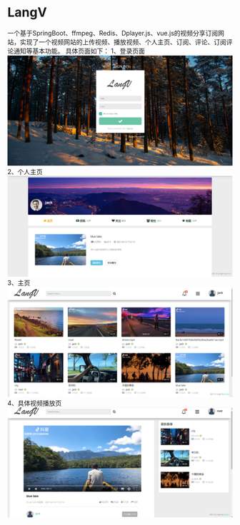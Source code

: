 # LangV 
一个基于SpringBoot、ffmpeg、Redis、Dplayer.js、vue.js的视频分享订阅网站，实现了一个视频网站的上传视频、播放视频、个人主页、订阅、评论、订阅评论通知等基本功能。
具体页面如下：
1、登录页面
![image](https://github.com/ljx1845780976/img/blob/main/%E7%99%BB%E5%BD%95%E9%A1%B5.png)
2、个人主页
![image](https://github.com/ljx1845780976/img/blob/main/%E4%B8%AA%E4%BA%BA%E4%B8%BB%E9%A1%B5.png)
3、主页
![image](https://github.com/ljx1845780976/img/blob/main/%E4%B8%BB%E9%A1%B5.png)
4、具体视频播放页
![image](https://github.com/ljx1845780976/img/blob/main/%E5%85%B7%E4%BD%93%E6%92%AD%E6%94%BE%E8%A7%86%E9%A2%91%E9%A1%B5.png)

